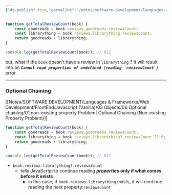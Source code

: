 ```yaml
---
{"dg-publish":true,"permalink":"/notes/software-development/languages-and-frameworks/web-development/front-end/react-js/00-essential-java-script/07-optional-chaining/","tags":["programming","jsbasics","javascript","JS-Fundamentals"],"created":"2025-07-13T15:24:50.889+08:00"}
---
```



```js
function getTotalReviewCount(book) {
	const goodreads = book.reviews.goodreads.reviewsCount;
	const librarything = book.reviews.librarything.reviewsCount;
	return goodreads + librarything;
}

console.log(getTotalReviewCount(book)); // 812
```

but, what if the `book` doesn't have a review in `librarything` ?
It will result into an ___`Cannot read properties of undefined (reading 'reviewsCount')`___ error.

---

### Optional Chaining
[[Notes/SOFTWARE DEVELOPMENT/Languages & Frameworks/Web Development/FrontEnd/Javascript (Vanilla)/03 Objects/06 Optional chaining/01 non-existing property Problem\| Optional Chaining (Non-existing Property Problem)]]

```js
function getTotalReviewCount(book) {
	const goodreads = book.reviews.goodreads.reviewsCount;
	const librarything = book.reviews.librarything?.reviewsCount ?? 0;
	return goodreads + librarything;
}

console.log(getTotalReviewCount(book)); // 812
```
- `book.reviews.librarything?.reviewsCount` 
	- tells JavaScript to continue reading ___properties___ __only if what comes before it exists__
		- in this case, if `book.reviews.librarything` exists, it will continue reading the next property:`reviewsCount`